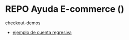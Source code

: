 # REPO Ayuda E-commerce ()

<base href="https://repodemos.lazcano.com.ar/" target="_blank">

checkout-demos
- [ejemplo de cuenta regresiva](ecommerce-sample-code-snippets-example/countdown-event-example.html)


